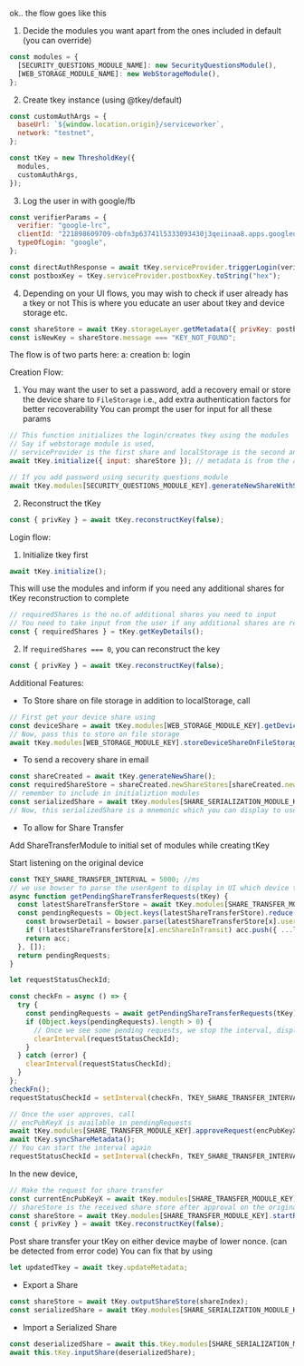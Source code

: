 ok.. the flow goes like this

1.  Decide the modules you want apart from the ones included in default (you can override)

```js
const modules = {
  [SECURITY_QUESTIONS_MODULE_NAME]: new SecurityQuestionsModule(),
  [WEB_STORAGE_MODULE_NAME]: new WebStorageModule(),
};
```

2.  Create tkey instance (using @tkey/default)

```js
const customAuthArgs = {
  baseUrl: `${window.location.origin}/serviceworker`,
  network: "testnet",
};

const tKey = new ThresholdKey({
  modules,
  customAuthArgs,
});
```

3. Log the user in with google/fb

```js
const verifierParams = {
  verifier: "google-lrc",
  clientId: "221898609709-obfn3p63741l5333093430j3qeiinaa8.apps.googleusercontent.com",
  typeOfLogin: "google",
};

const directAuthResponse = await tKey.serviceProvider.triggerLogin(verifierParams);
const postboxKey = tKey.serviceProvider.postboxKey.toString("hex");
```

4. Depending on your UI flows, you may wish to check if user already has a tkey or not
   This is where you educate an user about tkey and device storage etc.

```js
const shareStore = await tKey.storageLayer.getMetadata({ privKey: postboxKey });
const isNewKey = shareStore.message === "KEY_NOT_FOUND";
```

The flow is of two parts here:
a: creation
b: login

Creation Flow:

1. You may want the user to set a password, add a recovery email or store the device share to `FileStorage`
   i.e., add extra authentication factors for better recoverability
   You can prompt the user for input for all these params

```js
// This function initializes the login/creates tkey using the modules
// Say if webstorage module is used,
// serviceProvider is the first share and localStorage is the second and (2/2) is created
await tKey.initialize({ input: shareStore }); // metadata is from the above step

// If you add password using security questions module
await tKey.modules[SECURITY_QUESTIONS_MODULE_KEY].generateNewShareWithSecurityQuestions(password, "What is your password?");
```

2. Reconstruct the tKey

```js
const { privKey } = await tKey.reconstructKey(false);
```

Login flow:

1. Initialize tkey first

```js
await tKey.initialize();
```

This will use the modules and inform if you need any additional shares for tKey reconstruction to complete

```js
// requiredShares is the no.of additional shares you need to input
// You need to take input from the user if any additional shares are required
const { requiredShares } = tKey.getKeyDetails();
```

2. If `requiredShares === 0`, you can reconstruct the key

```js
const { privKey } = await tKey.reconstructKey(false);
```

Additional Features:

- To Store share on file storage in addition to localStorage, call

```js
// First get your device share using
const deviceShare = await tKey.modules[WEB_STORAGE_MODULE_KEY].getDeviceShare();
// Now, pass this to store on file storage
await tKey.modules[WEB_STORAGE_MODULE_KEY].storeDeviceShareOnFileStorage(deviceShare.share.shareIndex);
```

- To send a recovery share in email

```js
const shareCreated = await tKey.generateNewShare();
const requiredShareStore = shareCreated.newShareStores[shareCreated.newShareIndex.toString("hex")];
// remember to include in initializtion modules
const serializedShare = await tKey.modules[SHARE_SERIALIZATION_MODULE_KEY].serialize(requiredShareStore.share.share, "mnemonic");
// Now, this serializedShare is a mnemonic which you can display to user/send mail
```

- To allow for Share Transfer

Add ShareTransferModule to initial set of modules while creating tKey

Start listening on the original device

```js
const TKEY_SHARE_TRANSFER_INTERVAL = 5000; //ms
// we use bowser to parse the userAgent to display in UI which device the share is coming from
async function getPendingShareTransferRequests(tKey) {
  const latestShareTransferStore = await tKey.modules[SHARE_TRANSFER_MODULE_KEY].getShareTransferStore();
  const pendingRequests = Object.keys(latestShareTransferStore).reduce((acc, x) => {
    const browserDetail = bowser.parse(latestShareTransferStore[x].userAgent);
    if (!latestShareTransferStore[x].encShareInTransit) acc.push({ ...latestShareTransferStore[x], browserDetail, encPubKeyX: x });
    return acc;
  }, []);
  return pendingRequests;
}

let requestStatusCheckId;

const checkFn = async () => {
  try {
    const pendingRequests = await getPendingShareTransferRequests(tKey);
    if (Object.keys(pendingRequests).length > 0) {
      // Once we see some pending requests, we stop the interval, display to user for confirmation of share transfer
      clearInterval(requestStatusCheckId);
    }
  } catch (error) {
    clearInterval(requestStatusCheckId);
  }
};
checkFn();
requestStatusCheckId = setInterval(checkFn, TKEY_SHARE_TRANSFER_INTERVAL);

// Once the user approves, call
// encPubKeyX is available in pendingRequests
await tKey.modules[SHARE_TRANSFER_MODULE_KEY].approveRequest(encPubKeyX);
await tKey.syncShareMetadata();
// You can start the interval again
requestStatusCheckId = setInterval(checkFn, TKEY_SHARE_TRANSFER_INTERVAL);
```

In the new device,

```js
// Make the request for share transfer
const currentEncPubKeyX = await tKey.modules[SHARE_TRANSFER_MODULE_KEY].requestNewShare(window.navigator.userAgent, tKey.getCurrentShareIndexes());
// shareStore is the received share store after approval on the original device
const shareStore = await tKey.modules[SHARE_TRANSFER_MODULE_KEY].startRequestStatusCheck(currentEncPubKeyX, true);
const { privKey } = await tKey.reconstructKey(false);
```

Post share transfer your tKey on either device maybe of lower nonce. (can be detected from error code)
You can fix that by using

```js
let updatedTkey = await tkey.updateMetadata;
```

- Export a Share

```js
const shareStore = await tKey.outputShareStore(shareIndex);
const serializedShare = await tKey.modules[SHARE_SERIALIZATION_MODULE_KEY].serialize(shareStore.share.share, "mnemonic");
```

- Import a Serialized Share

```js
const deserializedShare = await this.tKey.modules[SHARE_SERIALIZATION_MODULE_KEY].deserialize(shareMnemonic, "mnemonic");
await this.tKey.inputShare(deserializedShare);
```
